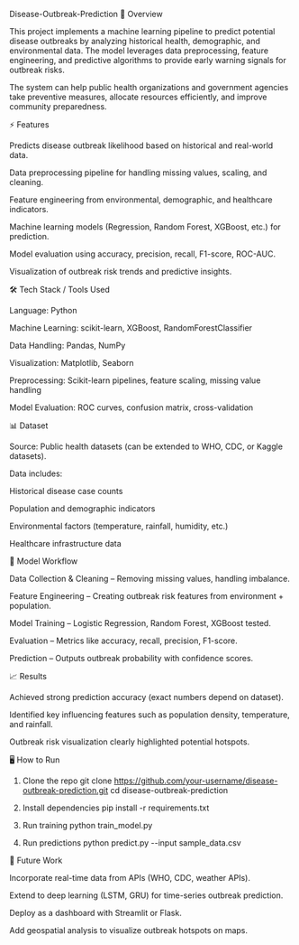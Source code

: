 Disease-Outbreak-Prediction
📌 Overview

This project implements a machine learning pipeline to predict potential disease outbreaks by analyzing historical health, demographic, and environmental data. The model leverages data preprocessing, feature engineering, and predictive algorithms to provide early warning signals for outbreak risks.

The system can help public health organizations and government agencies take preventive measures, allocate resources efficiently, and improve community preparedness.

⚡ Features

Predicts disease outbreak likelihood based on historical and real-world data.

Data preprocessing pipeline for handling missing values, scaling, and cleaning.

Feature engineering from environmental, demographic, and healthcare indicators.

Machine learning models (Regression, Random Forest, XGBoost, etc.) for prediction.

Model evaluation using accuracy, precision, recall, F1-score, ROC-AUC.

Visualization of outbreak risk trends and predictive insights.

🛠️ Tech Stack / Tools Used

Language: Python

Machine Learning: scikit-learn, XGBoost, RandomForestClassifier

Data Handling: Pandas, NumPy

Visualization: Matplotlib, Seaborn

Preprocessing: Scikit-learn pipelines, feature scaling, missing value handling

Model Evaluation: ROC curves, confusion matrix, cross-validation

📊 Dataset

Source: Public health datasets (can be extended to WHO, CDC, or Kaggle datasets).

Data includes:

Historical disease case counts

Population and demographic indicators

Environmental factors (temperature, rainfall, humidity, etc.)

Healthcare infrastructure data

🚀 Model Workflow

Data Collection & Cleaning – Removing missing values, handling imbalance.

Feature Engineering – Creating outbreak risk features from environment + population.

Model Training – Logistic Regression, Random Forest, XGBoost tested.

Evaluation – Metrics like accuracy, recall, precision, F1-score.

Prediction – Outputs outbreak probability with confidence scores.

📈 Results

Achieved strong prediction accuracy (exact numbers depend on dataset).

Identified key influencing features such as population density, temperature, and rainfall.

Outbreak risk visualization clearly highlighted potential hotspots.

🖥️ How to Run
1. Clone the repo
git clone https://github.com/your-username/disease-outbreak-prediction.git
cd disease-outbreak-prediction

2. Install dependencies
pip install -r requirements.txt

3. Run training
python train_model.py

4. Run predictions
python predict.py --input sample_data.csv

🔮 Future Work

Incorporate real-time data from APIs (WHO, CDC, weather APIs).

Extend to deep learning (LSTM, GRU) for time-series outbreak prediction.

Deploy as a dashboard with Streamlit or Flask.

Add geospatial analysis to visualize outbreak hotspots on maps.
